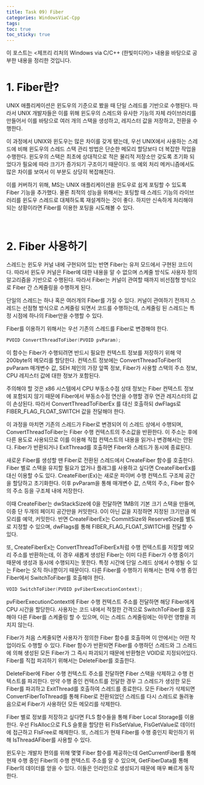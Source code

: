 ```yaml
---
title: Task 09) Fiber
categories: WindowsViaC-Cpp
tags: 
toc: true
toc_sticky: true
---
```


이 포스트는 <제프리 리처의 Windows via C/C++ (한빛미디어)> 내용을 바탕으로 공부한 내용을 정리한 것입니다. 

# **1. Fiber란?**

UNIX 애플리케이션은 윈도우의 기준으로 봤을 때 단일 스레드를 기반으로 수행된다. 따라서 UNIX 개발자들은 이를 위해 윈도우의 스레드와 유사한 기능의 자체 라이브러리를 만들어서 이를 바탕으로 여러 개의 스택을 생성하고, 레지스터 값을 저장하고, 전환을 수행한다. 

이 과정에서 UNIX와 윈도우는 많은 차이를 갖게 됐는데, 우선 UNIX에서 사용하는 스레드에 비해 윈도우의 스레드 스택 관리 방법은 단순한 메모리 할당보다 더 복잡한 작업을 수행한다. 윈도우의 스택은 최초에 상대적으로 적은 물리적 저장소만 갖도록 초기화 되었다가 필요에 따라 크기가 증가되기 구조이기 때문이다. 또 예외 처리 메커니즘에서도 많은 차이를 보여서 이 부분도 상당히 복잡해진다. 

이를 커버하기 위해, MS는 UNIX 애플리케이션을 윈도우로 쉽게 포팅할 수 있도록 Fiber 기능을 추가했다. 물론 최적의 성능을 위해서는 포팅할 때 스레드 기능의 라이브러리를 윈도우 스레드로 대체하도록 재설계하는 것이 좋다. 하지만 신속하게 처리해야 되는 상황이라면 Fiber를 이용한 포팅을 시도해볼 수 있다.

<br/>

# **2. Fiber 사용하기**

스레드는 윈도우 커널 내에 구현되어 있는 반면 Fiber는 유저 모드에서 구현된 코드이다. 따라서 윈도우 커널은 Fiber에 대한 내용을 알 수 없으며 스케줄 방식도 사용자 정의 알고리즘을 기반으로 수행된다. 따라서 Fiber는 커널이 관여할 때까지 비선점형 방식으로 Fiber 간 스케줄링을 수행하게 된다. 

단일의 스레드는 하나 혹은 여러개의 Fiber를 가질 수 있다. 커널이 관여하기 전까지 스레드는 선점형 방식으로 스케줄링 되면서 코드를 수행하는데, 스케줄링 된 스레드는 특정 시점에 하나의 Fiber만을 수행할 수 있다. 

Fiber를 이용하기 위해서는 우선 기존의 스레드를 Fiber로 변경해야 한다. 

```c++
PVOID ConvertThreadToFiber(PVOID pvParam);
```
이 함수는 Fiber가 수행되려면 반드시 필요한 컨텍스트 정보를 저장하기 위해 약 200byte의 메모리를 할당한다. 컨텍스트 정보에는 ConvertThreadToFiber의 pvParam 매개변수 값, SEH 체인의 가장 앞쪽 정보, Fiber가 사용할 스택의 주소 정보, CPU 레지스터 값에 대한 정보가 포함된다. 

주의해야 할 것은 x86 시스템에서 CPU 부동소수점 상태 정보는 Fiber 컨텍스트 정보에 포함되지 않기 때문에 Fiber에서 부동소수점 연산을 수행할 경우 연관 레지스터의 값이 손상된다. 따라서 ConvertThreadToFiberEx 를 대신 호출하되 dwFlags로 FIBER_FLAG_FLOAT_SWITCH 값을 전달해야 한다. 

이 과정을 마치면 기존의 스레드가 Fiber로 변경되어 이 스레드 상에서 수행되며, ConvertThreadToFiber는 Fiber 수행 컨텍스트의 주소값을 반환한다. 이 주소는 후에 다른 용도로 사용되므로 이를 이용해 직접 컨텍스트의 내용을 읽거나 변경해서는 안된다. Fiber가 반환되거나 ExitThread를 호출하면 Fiber와 스레드가 동시에 종료된다. 

새로운 Fiber를 생성할 땐 Fiber로 전환된 스레드에서 CreateFiber 함수를 호출한다. Fiber 별로 스택을 유지할 필요가 없거나 플래그를 사용하고 싶다면 CreateFiberEx를 대신 이용할 수도 있다. CreateFiber(Ex)는 새로운 파이버 수행 컨텍스트 구조체 공간을 할당하고 초기화한다. 이후 pvParam을 통해 매개변수 값, 스택의 주소, Fiber 함수의 주소 등을 구조체 내에 저장한다. 

이때 CreateFiber는 dwStackSize에 0을 전달하면 1MB의 기본 크기 스택을 만들며, 이중 단 두개의 페이지 공간만을 커밋한다. 0이 아닌 값을 지정하면 지정된 크기만큼 메모리를 예약, 커밋한다. 반면 CreateFiberEx는 CommitSize와 ReserveSize를 별도로 지정할 수 있으며, dwFlags를 통해 FIBER_FLAG_FLOAT_SWITCH를 전달할 수 있다. 

또, CreateFiberEx는 ConvertThreadToFiberEx처럼 수행 컨텍스트를 저장할 메모리 주소를 반환하는데, 이 경우 새롭게 생성된 Fiber는 이미 다른 Fiber가 수행 중이기 때문에 생성과 동시에 수행되지는 못한다. 특정 시간에 단일 스레드 상에서 수행될 수 있는 Fiber는 오직 하나뿐이기 때문이다. 다른 Fiber를 수행하기 위해서는 현재 수행 중인 Fiber에서 SwitchToFiber를 호출해야 한다. 

```c++
VOID SwitchToFiber(PVOID pvFiberExecutionContext);
```
pvFiberExecutionContext에 Fiber 수행 컨텍스트 주소를 전달하면 해당 Fiber에게 CPU 시간을 할당한다. 사용자는 코드 내에서 적절한 간격으로 SwitchToFiber를 호출해야 다른 Fiber를 스케줄링 할 수 있으며, 이는 스레드 스케줄링에는 아무런 영향을 끼치지 않는다. 

Fiber가 처음 스케줄되면 사용자가 정의한 Fiber 함수를 호출하며 이 안에서는 어떤 작업이라도 수행할 수 있다. Fiber 함수가 반환되면 Fiber를 수행하던 스레드와 그 스레드에 의해 생성된 모든 Fiber가 그 즉시 파괴되기 때문에 반환형은 VOID로 지정되어있다. Fiber를 직접 파괴하기 위해서는 DeleteFiber를 호출한다. 

DeleteFiber에 Fiber 수행 컨텍스트 주소를 전달하면 Fiber 스택을 삭제하고 수행 컨텍스트를 파괴한다. 만약 수행 중인 컨텍스트를 전달한 경우 그 스레드가 생성한 모든 Fiber를 파괴하고 ExitThread를 호출하여 스레드를 종료한다. 모든 Fiber가 삭제되면 ConvertFiberToThread를 통해 Fiber로 전환되었던 스레드를 다시 스레드로 돌려놓음으로써 Fiber가 사용하던 모든 메모리를 삭제한다.

Fiber 별로 정보를 저장하고 싶다면 FLS 함수들을 통해 Fiber Local Storage를 이용한다. 우선 FlsAlloc으로 FLS 슬롯을 할당한 뒤 FlsSetValue, FlsGetValue로 데이터에 접근하고 FlsFree로 해제한다. 또, 스레드가 현재 Fiber를 수행 중인지 확인하기 위해 IsThreadAFiber를 사용할 수 있다. 

윈도우는 개발자 편의를 위해 몇몇 Fiber 함수를 제공하는데 GetCurrentFiber를 통해 현재 수행 중인 Fiber의 수행 컨텍스트 주소를 알 수 있으며, GetFiberData를 통해 Fiber의 데이터를 얻을 수 있다. 이들은 인라인으로 생성되기 때문에 매우 빠르게 동작한다. 